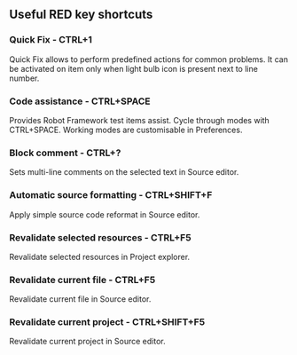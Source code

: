 ## Useful RED key shortcuts

###  Quick Fix - CTRL+1

Quick Fix allows to perform predefined actions for common problems. It can be
activated on item only when light bulb icon is present next to line number.

###  Code assistance - CTRL+SPACE

Provides Robot Framework test items assist. Cycle through modes with
CTRL+SPACE. Working modes are customisable in Preferences.

###  Block comment - CTRL+?

Sets multi-line comments on the selected text in Source editor.

###  Automatic source formatting - CTRL+SHIFT+F

Apply simple source code reformat in Source editor.

###  Revalidate selected resources - CTRL+F5

Revalidate selected resources in Project explorer.

###  Revalidate current file - CTRL+F5

Revalidate current file in Source editor.

###  Revalidate current project - CTRL+SHIFT+F5

Revalidate current project in Source editor.

